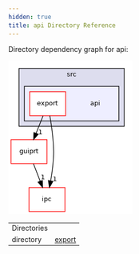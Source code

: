 ```yaml
---
hidden: true
title: api Directory Reference
---
```


Directory dependency graph for api:

![sec/src/api](dir_b923322e571c7bbbdf8ca0235601f24c_dep.png)

|  |  |
|----|----|
| Directories |  |
| directory   | <a href="dir_a4bd7de3367ab1637f06ad0eeada778b.md">export</a> |
